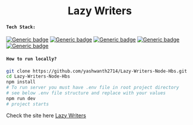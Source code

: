 <h1 align='center'>Lazy Writers</h1>

#### `Tech Stack:`

[![Generic badge](https://img.shields.io/badge/Node.js-%3E%3D10-green)](https://shields.io/)  [![Generic badge](https://img.shields.io/badge/Express.js-%3E%3D4-blue)](https://shields.io/)  [![Generic badge](https://img.shields.io/badge/passport--google--oauth20-%3E%3D2-tomato)](https://shields.io/)  [![Generic badge](https://img.shields.io/badge/express--handlebars-%3E%3D5-yellow)](https://shields.io/)  [![Generic badge](https://img.shields.io/badge/multer-%3E%3D1-brown)](https://shields.io/)  


#### `How to run locally?`

``` bash
git clone https://github.com/yashwanth2714/Lazy-Writers-Node-Hbs.git
cd Lazy-Writers-Node-Hbs
npm install
# To run server you must have .env file in root project directory
# see below .env file structure and replace with your values
npm run dev
# project starts
```

Check the site here [Lazy Writers](https://lazy-writers.herokuapp.com/)
